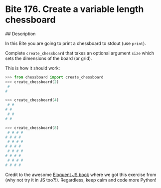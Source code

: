 # Bite 176. Create a variable length chessboard

## Description

In this Bite you are going to print a chessboard to stdout (use `print`).

Complete `create_chessboard` that takes an optional argument `size` which sets the dimensions of the board (or grid).

This is how it should work:

```python
>>> from chessboard import create_chessboard
>>> create_chessboard(2)
 #
#

>>> create_chessboard(4)
 # #
# #
 # #
# #

>>> create_chessboard(8)
 # # # #
# # # #
 # # # #
# # # #
 # # # #
# # # #
 # # # #
# # # #
```

Credit to the awesome [Eloquent JS book](https://eloquentjavascript.net/02_program_structure.html#i_swb9JBtSQQ) where we got this exercise from (why not try it in JS too?!). Regardless, keep calm and code more Python!
